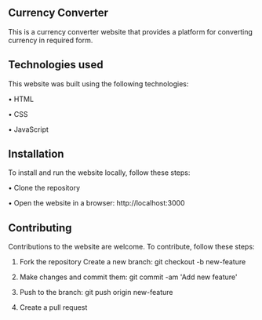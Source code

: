 ## Currency Converter

This is a currency converter website that provides a platform for converting currency in required form. 


## Technologies used


This website was built using the following technologies:

• HTML

• CSS

• JavaScript


## Installation


To install and run the website locally, follow these steps:

• Clone the repository

• Open the website in a browser: http://localhost:3000

## Contributing


Contributions to the website are welcome. To contribute, follow these steps:

1. Fork the repository Create a new branch: git checkout -b new-feature

2. Make changes and commit them: git commit -am 'Add new feature'

3. Push to the branch: git push origin new-feature

4. Create a pull request

